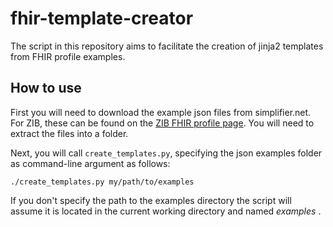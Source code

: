 # fhir-template-creator
The script in this repository aims to facilitate the creation of jinja2 templates from FHIR profile examples.

## How to use
First you will need to download the example json files from simplifier.net. For ZIB, these can be found on the 
[ZIB FHIR profile page](https://simplifier.net/packages/nictiz.fhir.nl.stu3.zib2017/2.0.6/~introduction).
You will need to extract the files into a folder.

Next, you will call `create_templates.py`, specifying the json examples folder as command-line argument as follows:

```shell
./create_templates.py my/path/to/examples
```

If you don't specify the path to the examples directory the script will assume it is located in the current working 
directory and named *examples* .